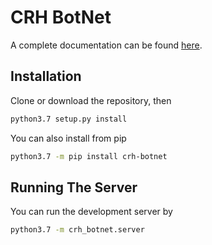 # CRH BotNet

A complete documentation can be found [here](https://docs.jerrywang.website/crh-botnet/).

## Installation

Clone or download the repository, then

```bash
python3.7 setup.py install
```

You can also install from pip

```bash
python3.7 -m pip install crh-botnet
```

## Running The Server

You can run the development server by

```bash
python3.7 -m crh_botnet.server
```
